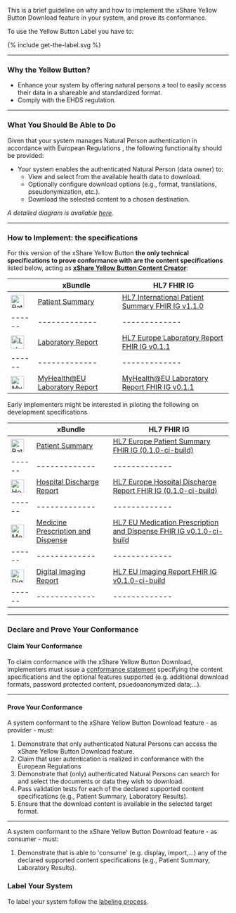
This is a brief guideline on why and how to implement the xShare Yellow Button Download feature in your system, and prove its conformance.

To use the Yellow Button Label you have to:

<div>
<p></p>
{% include get-the-label.svg %}
<p></p>
</div>

---

### Why the Yellow Button?

- Enhance your system by offering natural persons a tool to easily access their data in a shareable and standardized format.
- Comply with the EHDS regulation.

---

### What You Should Be Able to Do

Given that your system manages Natural Person authentication in accordance with European Regulations , the following functionality should be provided:

- Your system enables the authenticated Natural Person (data owner) to:
  - View and select from the available health data to download.
  - Optionally configure download options (e.g., format, translations, pseudonymization, etc.).
  - Download the selected content to a chosen destination.

*A detailed diagram is available [here](application.html#download).*

---

### How to Implement: the specifications

For this version of the xShare Yellow Button **the only technical specifications to prove conformance with are the content specifications** listed below, acting as [**xShare Yellow Button Content Creator**](actors.html#xshare-yellow-button-content-creator):


|  | xBundle  | HL7 FHIR IG |
|------|-------------|-------------|
| <img src="medical-app.png" alt="Patient Summary icon" style="width:30px; vertical-align:middle;"> | [Patient Summary](https://x-bundles.ehr-exchange-format.eu/ps-content/content.html) | [HL7 International Patient Summary FHIR IG v1.1.0](https://hl7.org/fhir/uv/ips/)
|------|-------------|-------------|
| <img src="experiment-results.png" alt="Laboratory Report icon" style="width:30px; vertical-align:middle;"> | [Laboratory Report](https://x-bundles.ehr-exchange-format.eu/lab-rpt-content/content.html) | [HL7 Europe Laboratory Report FHIR IG v0.1.1](http://hl7.eu/fhir/laboratory)
|------|-------------|-------------| 
| <img src="experiment-results.png" alt="MyHealth@EU Laboratory Report icon" style="width:30px; vertical-align:middle;"> | [MyHealth@EU Laboratory Report](https://x-bundles.ehr-exchange-format.eu/myh-eu-lab-cnt/content.html) | [MyHealth@EU Laboratory Report FHIR IG v0.1.1](https://fhir.ehdsi.eu/laboratory)


Early implementers might be interested in piloting the following on development specifications

|  | xBundle  | HL7 FHIR IG |
|------|-------------|-------------|
| <img src="medical-app.png" alt="Patient Summary icon" style="width:30px; vertical-align:middle;"> | [Patient Summary](https://x-bundles.ehr-exchange-format.eu/ps-content/content.html) | [HL7 Europe Patient Summary FHIR IG (0.1.0-ci-build)](https://build.fhir.org/ig/hl7-eu/eps)
|------|-------------|-------------|
| <img src="hospital.png" alt="Hospital Discharge Report icon" style="width:30px; vertical-align:middle;"> | [Hospital Discharge Report](https://x-bundles.ehr-exchange-format.eu/hdr-content/content.html) | [HL7 Europe Hospital Discharge Report FHIR IG (0.1.0-ci-build)](https://build.fhir.org/ig/hl7-eu/hdr)
|------|-------------|-------------|
| <img src="prescription.png" alt="Medicine Prescription and Dispense icon" style="width:30px; vertical-align:middle;"> | [Medicine Prescription and Dispense](https://x-bundles.ehr-exchange-format.eu/mpd-content/content.html) | [HL7 EU Medication Prescription and Dispense FHIR IG v0.1.0-ci-build](https://build.fhir.org/ig/hl7-eu/mpd/)
|------|-------------|-------------|
| <img src="radiology.png" alt="Digital Imaging Report icon" style="width:30px; vertical-align:middle;"> | [Digital Imaging Report](https://x-bundles.ehr-exchange-format.eu/dir-content/content.html) | [HL7 EU Imaging Report FHIR IG v0.1.0-ci-build](https://build.fhir.org/ig/hl7-eu/imaging/)
|------|-------------|-------------|


---

### Declare and Prove Your Conformance

#### Claim Your Conformance

To claim conformance with the xShare Yellow Button Download, implementers must issue a [conformance statement](conf-statement.html) specifying the content specifications and the optional features supported (e.g. additional download formats, password protected content, psuedoanonymized data;...).

---

#### Prove Your Conformance

A system conformant to the xShare Yellow Button Download feature - as provider - must:

1. Demonstrate that only authenticated Natural Persons can access the xShare Yellow Button Download feature.
1. Claim that user autentication is realized in conformance with the European Regulations
1. Demonstrate that (only) authenticated Natural Persons can search for and select the documents or data they wish to download.
1. Pass validation tests for each of the declared supported content specifications (e.g., Patient Summary, Laboratory Results).
1. Ensure that the download content is available in the selected target format.

---

A system conformant to the xShare Yellow Button Download feature - as consumer - must:

1. Demonstrate that is able to 'consume' (e.g. display, import,...) any of the declared supported content specifications (e.g., Patient Summary, Laboratory Results).



### Label Your System

To label your system follow the [labeling process](labeling_process.html).
